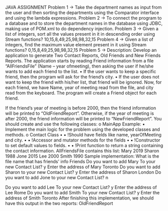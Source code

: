  JAVA ASSIGNMENT
Problem 1 -> Take the department names as input from the user and then sorting the departments using the Comparator interface and using the lambda expressions.
Problem 2 -> To connect the program to a database and to store the department names in the database using JDBC, making use of POM.xml to do dependency injection.
Problem 3 -> Given a list of integers, sort all the values present in it in descending order using Stream functions?
10,15,8,49,25,98,98,32,15
Problem 4 -> Given a list of integers, find the maximum value element present in it using Stream functions?
0,15,8,49,25,98,98,32,15
Problem 5 -> Description:
Develop an application to generate Two Contact Reports, Old Friends and New Friends Reports.
The application starts by reading Friend information from a file “AllFriendsFile” (Name – year ofmeeting), then asking the user if he/she wants to add each friend to the list.
• If the user wants to keep a specific friend, then the program will ask for the friend’s city.
• If the user does not want to keep the friend with his/her list, that friend will be ignored.
Now, for each friend, we have Name, year of meeting read from the file, and city read from the keyboard.
The program will create a Friend object for each friend.
 
 If the friend’s year of meeting is before 2000, then the friend information will be printed to “OldFriendReport”. Otherwise, if the year of meeting is after 2000, the friend information will be printed to “NewFriendReport”.
You should create and use the following classes: o MainApp
Example:
▪ Implement the main logic for the problem using the developed classes and methods.
o Contact Class
• ▪ !Should have fields like name, yearOfMeeting and city.
• ▪ !Accessor and mutator methods for the fields
• ▪ !Constructor to set default values to fields.
• ▪ !Print function to return a string containing the contact information.
AllFriendsFile contains this list:
Mary 2019 Sharon 1988 Jone 2015 Lee 2000 Smith 1990
Sample implementation:
What is the file name that has friends' info
Friends
Do you want to add Mary To your new Contact List? y
Enter the address of Mary
Toronto
Do you want to add Sharon to your new Contact List? y Enter the address of Sharon
London
Do you want to add Jone to your new Contact List?
n

 Do you want to add Lee To your new Contact List? y
Enter the address of Lee
Rome
Do you want to add Smith To your new Contact List? y Enter the address of Smith
Toronto
After finishing this implementation, we should have this output in the two reports: OldFriendReport
   
